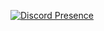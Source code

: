 
  [![Discord Presence](https://lanyard.cnrad.dev/api/577513401279053864)](https://discord.com/users/577513401279053864)

